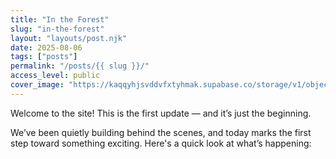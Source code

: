 ```yaml
---
title: "In the Forest"
slug: "in-the-forest"
layout: "layouts/post.njk"
date: 2025-08-06
tags: ["posts"]
permalink: "/posts/{{ slug }}/"
access_level: public
cover_image: "https://kaqqyhjsvddvfxtyhmak.supabase.co/storage/v1/object/public/open/posts/in-the-forest.jpg"
---
```




Welcome to the site! This is the first update — and it’s just the beginning.

We’ve been quietly building behind the scenes, and today marks the first step toward something exciting. Here's a quick look at what’s happening: